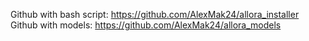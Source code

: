 Github with bash script: https://github.com/AlexMak24/allora_installer
Github with models: https://github.com/AlexMak24/allora_models
